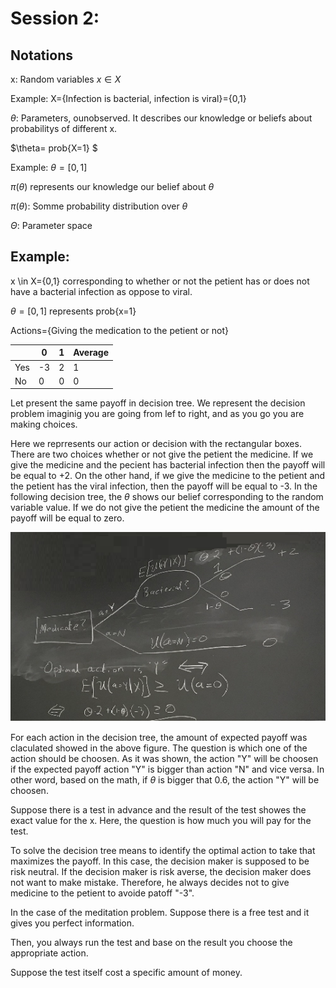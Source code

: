 # Session 2:

## Notations

x: Random variables     $x \in X$

Example: X={Infection is bacterial, infection is viral}={0,1}

$\theta$: Parameters, ounobserved. It describes our knowledge or beliefs about probabilitys of different x.

$\theta= prob{X=1} $

Example: $\theta=[0,1]$

$\pi(\theta)$ represents our knowledge our belief about $\theta$

$\pi(\theta)$: Somme probability distribution over $\theta$

$\Theta$: Parameter space


## Example:

x \in X={0,1} corresponding to whether or not the petient has or does not have a bacterial infection as oppose to viral.

 $\theta=[0,1]$  represents prob{x=1}
 
 Actions={Giving the medication to the petient or not}
 
 
 |               | 0             |      1       | Average      |
 | ------------- | ------------- |------------- |------------- |
 |       Yes     | -3            |2             |    1         |
 |       No      | 0             |0             |    0         |


Let present the same payoff in decision tree. We represent the decision problem imaginig you are going from lef to right, and as you go you are making choices.

Here we reprresents our action or decision with the rectangular boxes. There are two choices whether or not give the petient the medicine. If we give the medicine and the pecient has bacterial infection then the payoff will be equal to +2. On the other hand, if we give the medicine to the petient and the petient has the viral infection, then the payoff will be equal to -3. In the following decision tree, the $\theta$ shows our belief corresponding to the random variable value. If we do not give the petient the medicine the amount of the payoff will be equal to zero.

![1](Picturs/pic_4.png)
 
For each action in the decision tree, the amount of expected payoff was claculated showed in the above figure. The question is which one of the action should be choosen. As it was shown, the action "Y" will be choosen if the expected payoff action "Y" is bigger than action "N" and vice versa. In other word, based on the math, if $\theta$ is bigger that 0.6, the action "Y" will be choosen.


Suppose there is a test in advance and the result of the test showes the exact value for the x. Here, the question is how much you will pay for the test. 







To solve the decision tree means to identify the optimal action to take that maximizes the payoff. In this case, the decision maker is supposed to be risk neutral. If the decision maker is risk averse, the decision maker does not want to make mistake. Therefore, he always decides  not to give medicine to the petient to avoide patoff "-3". 



In the case of the meditation problem. Suppose there is a free test and it gives you perfect information. 

Then, you always run the test and base on the result you choose the appropriate action. 

Suppose the test itself cost a specific amount of money.

